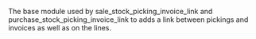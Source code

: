 The base module used by sale_stock_picking_invoice_link and purchase_stock_picking_invoice_link 
to adds a link between pickings and invoices as well as on the lines.
